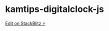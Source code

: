 # kamtips-digitalclock-js

[Edit on StackBlitz ⚡️](https://stackblitz.com/edit/kamtips-digitalclock-js)